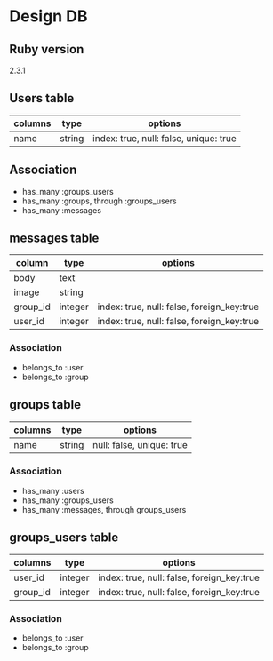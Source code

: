 # Design DB
## Ruby version
2.3.1

## Users table
| columns   | type    | options                                    |
|-----------|---------|--------------------------------------------|
| name      | string  | index: true, null: false, unique: true     |

## Association
* has_many :groups_users
* has_many :groups, through :groups_users
* has_many :messages


## messages table
| column     | type     | options                                    |
|------------|----------|--------------------------------------------|
| body       | text     |                                            |
| image      | string   |                                            |
| group_id   | integer  | index: true, null: false, foreign_key:true |
| user_id    | integer  | index: true, null: false, foreign_key:true |

### Association
* belongs_to :user
* belongs_to :group


## groups table
| columns  | type    | options                                    |
|----------|---------|--------------------------------------------|
| name     | string  | null: false, unique: true                  |

### Association
* has_many :users
* has_many :groups_users
* has_many :messages, through groups_users


## groups_users table
| columns   | type    | options                                    |
|-----------|---------|--------------------------------------------|
| user_id   | integer | index: true, null: false, foreign_key:true |
| group_id  | integer | index: true, null: false, foreign_key:true |

### Association
* belongs_to :user
* belongs_to :group
